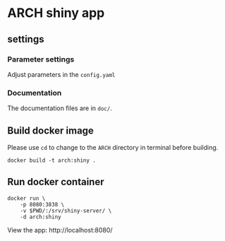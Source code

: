 # ARCH shiny app

## settings

### Parameter settings

Adjust parameters in the `config.yaml`

### Documentation

The documentation files are in `doc/`.

## Build docker image
Please use `cd` to change to the `ARCH` directory in terminal before building.

```
docker build -t arch:shiny .
```


## Run docker container

```
docker run \
    -p 8080:3838 \
    -v $PWD/:/srv/shiny-server/ \
    -d arch:shiny
```

View the app: http://localhost:8080/

